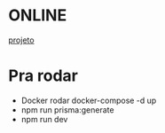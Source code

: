 # ONLINE

[projeto]([https://agreeable-river-0a11aff0f.1.azurestaticapps.net/](https://loja-app.azurewebsites.net/graphql))


# Pra rodar

- Docker rodar docker-compose -d up
- npm run prisma:generate
- npm run dev
